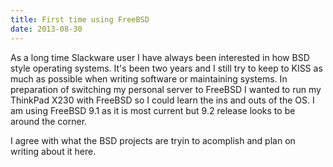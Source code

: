 ```yaml
---
title: First time using FreeBSD
date: 2013-08-30
---
```


As a long time Slackware user I have always been interested in how BSD style
operating systems. It's been two years and I still try to keep to KISS as much
as possible when writing software or maintaining systems. In preparation of
switching my personal server to FreeBSD I wanted to run my ThinkPad X230 with
FreeBSD so I could learn the ins and outs of the OS. I am using FreeBSD 9.1 as
it is most current but 9.2 release looks to be around the corner.

I agree with what the BSD projects are tryin to acomplish and plan on writing
about it here.

